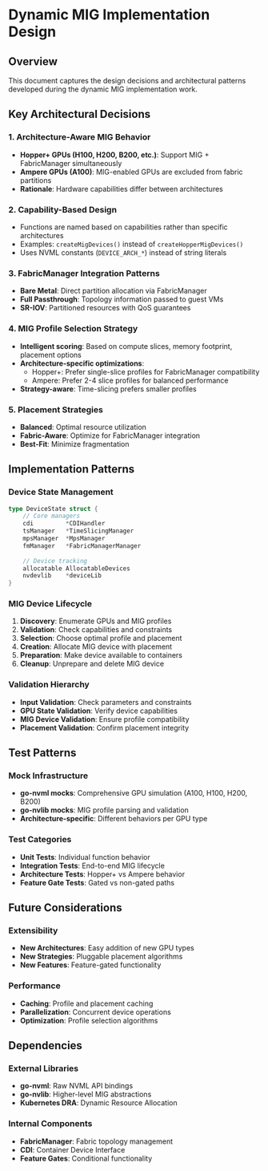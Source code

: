 # Dynamic MIG Implementation Design

## Overview
This document captures the design decisions and architectural patterns developed during the dynamic MIG implementation work.

## Key Architectural Decisions

### 1. Architecture-Aware MIG Behavior
- **Hopper+ GPUs (H100, H200, B200, etc.)**: Support MIG + FabricManager simultaneously
- **Ampere GPUs (A100)**: MIG-enabled GPUs are excluded from fabric partitions
- **Rationale**: Hardware capabilities differ between architectures

### 2. Capability-Based Design
- Functions are named based on capabilities rather than specific architectures
- Examples: `createMigDevices()` instead of `createHopperMigDevices()`
- Uses NVML constants (`DEVICE_ARCH_*`) instead of string literals

### 3. FabricManager Integration Patterns
- **Bare Metal**: Direct partition allocation via FabricManager
- **Full Passthrough**: Topology information passed to guest VMs
- **SR-IOV**: Partitioned resources with QoS guarantees

### 4. MIG Profile Selection Strategy
- **Intelligent scoring**: Based on compute slices, memory footprint, placement options
- **Architecture-specific optimizations**: 
  - Hopper+: Prefer single-slice profiles for FabricManager compatibility
  - Ampere: Prefer 2-4 slice profiles for balanced performance
- **Strategy-aware**: Time-slicing prefers smaller profiles

### 5. Placement Strategies
- **Balanced**: Optimal resource utilization
- **Fabric-Aware**: Optimize for FabricManager integration
- **Best-Fit**: Minimize fragmentation

## Implementation Patterns

### Device State Management
```go
type DeviceState struct {
    // Core managers
    cdi         *CDIHandler
    tsManager   *TimeSlicingManager
    mpsManager  *MpsManager
    fmManager   *FabricManagerManager
    
    // Device tracking
    allocatable AllocatableDevices
    nvdevlib    *deviceLib
}
```

### MIG Device Lifecycle
1. **Discovery**: Enumerate GPUs and MIG profiles
2. **Validation**: Check capabilities and constraints
3. **Selection**: Choose optimal profile and placement
4. **Creation**: Allocate MIG device with placement
5. **Preparation**: Make device available to containers
6. **Cleanup**: Unprepare and delete MIG device

### Validation Hierarchy
- **Input Validation**: Check parameters and constraints
- **GPU State Validation**: Verify device capabilities
- **MIG Device Validation**: Ensure profile compatibility
- **Placement Validation**: Confirm placement integrity

## Test Patterns

### Mock Infrastructure
- **go-nvml mocks**: Comprehensive GPU simulation (A100, H100, H200, B200)
- **go-nvlib mocks**: MIG profile parsing and validation
- **Architecture-specific**: Different behaviors per GPU type

### Test Categories
- **Unit Tests**: Individual function behavior
- **Integration Tests**: End-to-end MIG lifecycle
- **Architecture Tests**: Hopper+ vs Ampere behavior
- **Feature Gate Tests**: Gated vs non-gated paths

## Future Considerations

### Extensibility
- **New Architectures**: Easy addition of new GPU types
- **New Strategies**: Pluggable placement algorithms
- **New Features**: Feature-gated functionality

### Performance
- **Caching**: Profile and placement caching
- **Parallelization**: Concurrent device operations
- **Optimization**: Profile selection algorithms

## Dependencies

### External Libraries
- **go-nvml**: Raw NVML API bindings
- **go-nvlib**: Higher-level MIG abstractions
- **Kubernetes DRA**: Dynamic Resource Allocation

### Internal Components
- **FabricManager**: Fabric topology management
- **CDI**: Container Device Interface
- **Feature Gates**: Conditional functionality

